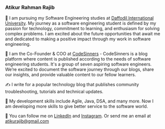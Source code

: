 ### Atikur Rahman Rajib

🏫   I am pursuing my Software Engineering studies at [Daffodil International University](https://daffodilvarsity.edu.bd/). My journey as a software engineering student is defined by my passion for technology, commitment to learning, and enthusiasm for solving complex problems. I am excited about the future opportunities that await me and dedicated to making a positive impact through my work in software engineering.

💼   I am the Co-Founder & COO at [CodeSinners](https://www.codesinners.com) - CodeSinners is a blog platform where content is published according to the needs of software engineering students. It's a group of seven aspiring software engineers. We’re excited to document the software journey through our blogs, share our insights, and provide valuable content to our fellow learners.

✍️   I write for a popular technology blog that publishes community troubleshooting, tutorials and technical updates.

🌱   My development skills include Agile, Java, DSA, and many more. Now I am developing more skills to give better service to the software world.

🐢   You can follow me on [LinkedIn](https://www.linkedin.com/in/atikurajib) and [Instagram](https://www.instagram.com/atikurajib). Or send me an email at atikurajib@gmail.com






